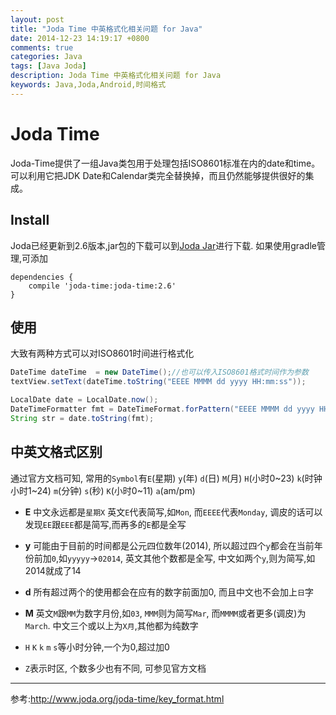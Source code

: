 ```yaml
---
layout: post
title: "Joda Time 中英格式化相关问题 for Java"
date: 2014-12-23 14:19:17 +0800
comments: true
categories: Java
tags: [Java Joda]
description: Joda Time 中英格式化相关问题 for Java
keywords: Java,Joda,Android,时间格式
---
```

# Joda Time

Joda-Time提供了一组Java类包用于处理包括ISO8601标准在内的date和time。可以利用它把JDK Date和Calendar类完全替换掉，而且仍然能够提供很好的集成。  

## Install

Joda已经更新到2.6版本,jar包的下载可以到[Joda Jar](https://github.com/JodaOrg/joda-time/releases/tag/v2.6)进行下载.
如果使用gradle管理,可添加 

```
dependencies {
    compile 'joda-time:joda-time:2.6'
}
```
<!--more-->
## 使用
大致有两种方式可以对ISO8601时间进行格式化

```Java
DateTime dateTime  = new DateTime();//也可以传入ISO8601格式时间作为参数
textView.setText(dateTime.toString("EEEE MMMM dd yyyy HH:mm:ss"));
```

```Java
LocalDate date = LocalDate.now();
DateTimeFormatter fmt = DateTimeFormat.forPattern("EEEE MMMM dd yyyy HH:mm:ss");
String str = date.toString(fmt);
```

## 中英文格式区别
通过官方文档可知, 常用的`Symbol`有`E`(星期) `y`(年) `d`(日) `M`(月) `H`(小时0~23) `k`(时钟小时1~24) `m`(分钟) `s`(秒) `K`(小时0~11) `a`(am/pm)

 - **E** 中文永远都是`星期X` 英文`E`代表简写,如`Mon`, 而`EEEE`代表`Monday`, 调皮的话可以发现`EE`跟`EEE`都是简写,而再多的`E`都是全写

 - **y** 可能由于目前的时间都是公元四位数年(2014), 所以超过四个`y`都会在当前年份前加`0`,如`yyyyy`->`02014`, 英文其他个数都是全写, 中文如两个`y`,则为简写,如2014就成了14

 - **d** 所有超过两个的使用都会在应有的数字前面加0, 而且中文也不会加上`日`字

 - **M** 英文`M`跟`MM`为数字月份,如`03`, `MMM`则为简写`Mar`, 而`MMMM`或者更多(调皮)为`March`. 中文三个或以上为`X月`,其他都为纯数字

 - `H` `K` `k` `m` `s`等小时分钟,一个为0,超过加0

 - `Z`表示时区, 个数多少也有不同, 可参见官方文档


------------------
参考:http://www.joda.org/joda-time/key_format.html



